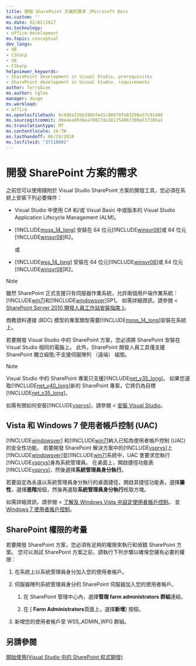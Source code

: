 ```yaml
---
title: 開發 SharePoint 方案的需求 |Microsoft Docs
ms.custom: ''
ms.date: 02/02/2017
ms.technology:
- office-development
ms.topic: conceptual
dev_langs:
- VB
- CSharp
- VB
- CSharp
helpviewer_keywords:
- SharePoint development in Visual Studio, prerequisites
- SharePoint development in Visual Studio, requirements
author: TerryGLee
ms.author: tglee
manager: douge
ms.workload:
- office
ms.openlocfilehash: 9c9d6a726b290bfed1c086f9fb03290a37c91490
ms.sourcegitcommit: d9e4ea95d0ea70827de281754067309a517205a1
ms.translationtype: MT
ms.contentlocale: zh-TW
ms.lasthandoff: 06/29/2018
ms.locfileid: "37118601"
---
```

# <a name="requirements-for-developing-sharepoint-solutions"></a>開發 SharePoint 方案的需求
之前您可以使用隨附於 Visual Studio SharePoint 方案的開發工具，您必須在系統上安裝下列必要條件：

- Visual Studio 中使用 C# 和/或 Visual Basic 中或版本的 Visual Studio Application Lifecycle Management (ALM)。

- [!INCLUDE[moss_14_long](../sharepoint/includes/moss-14-long-md.md)] 安裝在 64 位元[!INCLUDE[winsvr08](../sharepoint/includes/winsvr08-md.md)]或 64 位元[!INCLUDE[winsvr08](../sharepoint/includes/winsvr08-md.md)]R2。

     或

- [!INCLUDE[wss_14_long](../sharepoint/includes/wss-14-long-md.md)] 安裝在 64 位元[!INCLUDE[winsvr08](../sharepoint/includes/winsvr08-md.md)]或 64 位元[!INCLUDE[winsvr08](../sharepoint/includes/winsvr08-md.md)]R2。

> [!NOTE]
> 雖然 SharePoint 正式支援只有伺服器作業系統，允許兩個用戶端作業系統：[!INCLUDE[win7](../sharepoint/includes/win7-md.md)]和[!INCLUDE[windowsver](../sharepoint/includes/windowsver-md.md)]SP1。 如需詳細資訊，請參閱 < [SharePoint Server 2010 開發人員工作站安裝指南 》](http://go.microsoft.com/fwlink/?LinkID=164557)。

商務資料連接 (BDC) 模型的專案類型需要[!INCLUDE[moss_14_long](../sharepoint/includes/moss-14-long-md.md)]安裝在系統上。

若要開發 Visual Studio 中的 SharePoint 方案，您必須將 SharePoint 安裝在 Visual Studio 相同的電腦上。 此外，SharePoint 開發人員工具僅支援 SharePoint 獨立組態;不支援伺服陣列 （遠端） 組態。

> [!NOTE]
> Visual Studio 中的 SharePoint 專案只支援[!INCLUDE[net_v35_long](../sharepoint/includes/net-v35-long-md.md)]。 如果您選取[!INCLUDE[net_v40_long](../sharepoint/includes/net-v40-long-md.md)]新的 SharePoint 專案，它將仍為目標[!INCLUDE[net_v35_long](../sharepoint/includes/net-v35-long-md.md)]。

如需有關如何安裝[!INCLUDE[vsprvs](../sharepoint/includes/vsprvs-md.md)]，請參閱 <<c2> [ 安裝 Visual Studio](../install/install-visual-studio.md)。

## <a name="vista-and-windows-7-user-account-control-uac"></a>Vista 和 Windows 7 使用者帳戶控制 (UAC)
[!INCLUDE[windowsver](../sharepoint/includes/windowsver-md.md)] 和[!INCLUDE[win7](../sharepoint/includes/win7-md.md)]納入已知為使用者帳戶控制 (UAC) 的安全性功能。 若要開發 SharePoint 解決方案中的[!INCLUDE[vsprvs](../sharepoint/includes/vsprvs-md.md)]上[!INCLUDE[windowsver](../sharepoint/includes/windowsver-md.md)]並[!INCLUDE[win7](../sharepoint/includes/win7-md.md)]系統中，UAC 會要求您執行[!INCLUDE[vsprvs](../sharepoint/includes/vsprvs-md.md)]身為系統管理員。 在桌面上，開啟捷徑功能表[!INCLUDE[vsprvs](../sharepoint/includes/vsprvs-md.md)]，然後選擇**系統管理員身分執行**。

若要設定為永遠以系統管理員身分執行的桌面捷徑，開啟其捷徑功能表，選擇**屬性**，選擇**進階**按鈕，然後再選取**系統管理員身分執行**核取方塊。

如需詳細資訊，請參閱 <<c0> [ 了解及 Windows Vista 中設定使用者帳戶控制](http://go.microsoft.com/fwlink/?LinkID=156476)。 並[Windows 7 使用者帳戶控制](http://go.microsoft.com/fwlink/?LinkId=177523)。

## <a name="sharepoint-permissions-considerations"></a>SharePoint 權限的考量
若要開發 SharePoint 方案，您必須有足夠的權限來執行和偵錯 SharePoint 方案。 您可以測試 SharePoint 方案之前，請執行下列步驟以確保您擁有必要的權限：

1. 在系統上以系統管理員身分加入您的使用者帳戶。

2. 伺服器陣列系統管理員身分的 SharePoint 伺服器加入您的使用者帳戶。

    1. 在 SharePoint 管理中心內，選擇**管理 farm administrators 群組**連結。

    2. 在 [ **Farm Administrators**頁面上，選擇**新增**] 按鈕。

3. 新增您的使用者帳戶至 WSS_ADMIN_WPG 群組。

## <a name="see-also"></a>另請參閱
[開始使用&#40;Visual Studio 中的 SharePoint 程式開發&#41;](../sharepoint/getting-started-sharepoint-development-in-visual-studio.md)
